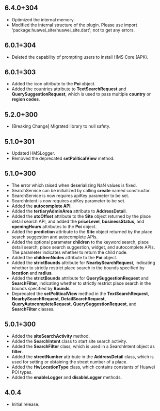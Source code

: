 ## 6.4.0+304

- Optimized the internal memory.
- Modified the internal structure of the plugin. Please use import 'package:huawei_site/huawei_site.dart'; not to get any errors.

## 6.0.1+304

- Deleted the capability of prompting users to install HMS Core (APK).

## 6.0.1+303

- Added the icon attribute to the **Poi** object.
- Added the countries attribute to **TextSearchRequest** and **QuerySuggestionRequest**, which is used to pass multiple **country** or **region codes**.

## 5.2.0+300

- [Breaking Change] Migrated library to null safety.

## 5.1.0+301

- Updated HMSLogger.
- Removed the deprecated **setPoliticalView** method.

## 5.1.0+300

- The error which raised when deserializing NaN values is fixed.
- SearchService can be initialized by calling **create** named constructor.
- SearchService is now requires apiKey parameter to be set.
- SearchIntent is now requires apiKey parameter to be set.
- Added the **autocomplete API**.
- Added the **tertiaryAdminArea** attribute to **AddressDetail**.
- Added the **utcOffset** attribute to the **Site** object returned by the place detail search API, and added the **priceLevel**, **businessStatus**, and **openingHours** attributes to the **Poi** object.
- Added the **prediction** attribute to the **Site** object returned by the place search suggestion and autocomplete APIs.
- Added the optional parameter **children** to the keyword search, place detail search, place search suggestion, widget, and autocomplete APIs. The parameter indicates whether to return the child node.
- Added the **childrenNodes** attribute to the **Poi** object.
- Added the **strictBounds** attribute for **NearbySearchRequest**, indicating whether to strictly restrict place search in the bounds specified by **location** and **radius**.
- Added the **strictBounds** attribute for **QuerySuggestionRequest** and **SearchFilter**, indicating whether to strictly restrict place search in the bounds specified by **Bounds**.
- Deprecated the **setPoliticalView** method in the **TextSearchRequest**, **NearbySearchRequest**, **DetailSearchRequest**, **QueryAutocompleteRequest**, **QuerySuggestionRequest**, and **SearchFilter** classes.

## 5.0.1+300

- Added the **siteSearchActivity** method.
- Added the **SearchIntent** class to start site search activity.
- Added the **SearchFilter** class, which is used in a SearchIntent object as **filter**.
- Added the **streetNumber** attribute in the **AddressDetail** class, which is used for setting or obtaining the street number of a place.
- Added the **HwLocationType** class, which contains constants of Huawei POI types.
- Added the **enableLogger** and **disableLogger** methods.

## 4.0.4

- Initial release.
